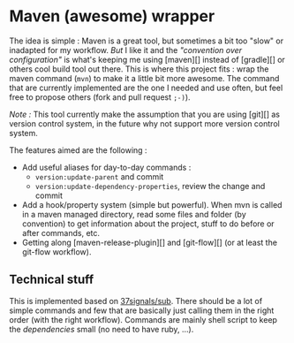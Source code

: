 # Maven (awesome) wrapper

The idea is simple : Maven is a great tool, but sometimes a bit too "slow" or inadapted for my workflow. *But* I like it and the *"convention over configuration"* is what's keeping me using [maven][] instead of [gradle][] or others cool build tool out there. This is where this project fits : wrap the maven command (``mvn``) to make it a little bit more awesome. The command that are currently implemented are the one I needed and use often, but feel free to propose others (fork and pull request ``;-)``).

_Note :_ This tool currently make the assumption that you are using [git][] as version control system, in the future why not support more version control system.

The features aimed are the following :

* Add useful aliases for day-to-day commands :
  * ``version:update-parent`` and commit
  * ``version:update-dependency-properties``, review the change and commit
* Add a hook/property system (simple but powerful). When mvn is called in a maven managed directory, read some files and folder (by convention) to get information about the project, stuff to do before or after commands, etc.
* Getting along [maven-release-plugin][] and [git-flow][] (or at least the git-flow workflow).

## Technical stuff

This is implemented based on [37signals/sub](http://github.com/37signals/sub). There should be a lot of simple commands and few that are basically just calling them in the right order (with the right workflow). Commands are mainly shell script to keep the _dependencies_ small (no need to have ruby, …).


